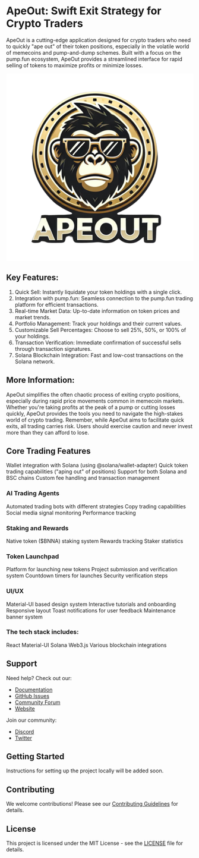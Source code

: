 
# ApeOut: Swift Exit Strategy for Crypto Traders
ApeOut is a cutting-edge application designed for crypto traders who need to quickly "ape out" of their token positions, especially in the volatile world of memecoins and pump-and-dump schemes. Built with a focus on the pump.fun ecosystem, ApeOut provides a streamlined interface for rapid selling of tokens to maximize profits or minimize losses.

![Image Description](https://github.com/apeoutmeme/resources/blob/main/assets/apeoutlogo.png?raw=true)


## Key Features:
1. Quick Sell: Instantly liquidate your token holdings with a single click.
2. Integration with pump.fun: Seamless connection to the pump.fun trading platform for efficient transactions.
3. Real-time Market Data: Up-to-date information on token prices and market trends.
4. Portfolio Management: Track your holdings and their current values.
5. Customizable Sell Percentages: Choose to sell 25%, 50%, or 100% of your holdings.
6. Transaction Verification: Immediate confirmation of successful sells through transaction signatures.
7. Solana Blockchain Integration: Fast and low-cost transactions on the Solana network.

## More Information:
ApeOut simplifies the often chaotic process of exiting crypto positions, especially during rapid price movements common in memecoin markets. Whether you're taking profits at the peak of a pump or cutting losses quickly, ApeOut provides the tools you need to navigate the high-stakes world of crypto trading.
Remember, while ApeOut aims to facilitate quick exits, all trading carries risk. Users should exercise caution and never invest more than they can afford to lose.


## Core Trading Features
Wallet integration with Solana (using @solana/wallet-adapter)
Quick token trading capabilities ("aping out" of positions)
Support for both Solana and BSC chains
Custom fee handling and transaction management

### AI Trading Agents
Automated trading bots with different strategies
Copy trading capabilities
Social media signal monitoring
Performance tracking

### Staking and Rewards
Native token ($BNNA) staking system
Rewards tracking
Staker statistics

### Token Launchpad
Platform for launching new tokens
Project submission and verification system
Countdown timers for launches
Security verification steps

### UI/UX
Material-UI based design system
Interactive tutorials and onboarding
Responsive layout
Toast notifications for user feedback
Maintenance banner system

### The tech stack includes:
React
Material-UI
Solana Web3.js
Various blockchain integrations

## Support

Need help? Check out our:
- [Documentation](https://apeout.notion.site/ApeMind-Framework-Next-Gen-AI-Agent-Infrastructure-for-Solana-16595c4b66bd80f7ac4eefaa66ba2825)
- [GitHub Issues](https://github.com/apeoutmeme/ApeMind-Framework/issues)
- [Community Forum](https://apemind-dev.boards.net/)
- [Website](https://apeout.fun/apemind)

Join our community:
   - [Discord](https://discord.com/invite/9tBWMyRZ)
   - [Twitter](https://twitter.com/apeoutmeme)

## Getting Started

Instructions for setting up the project locally will be added soon.

## Contributing

We welcome contributions! Please see our [Contributing Guidelines](CONTRIBUTING.md) for details.

## License

This project is licensed under the MIT License - see the [LICENSE](LICENSE.md) file for details.


